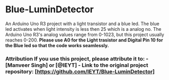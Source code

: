 # Blue-LuminDetector

An Arduino Uno R3 project with a light transistor and a blue led. The blue led activates when light intensity is less then 25 which is a analog no. The Arduino Uno R3's analog values range from 0-1023, but this project usually reaches 0-200. **Please use A0 for the Light trasistor and Digital Pin 10 for the Blue led so that the code works seamlessly.**

### Attribution If you use this project, please attribute it to: - [Manveer Singh] or [@IEYT] - Link to the original project repository: [https://github.com/IEYT/Blue-LuminDetector]
